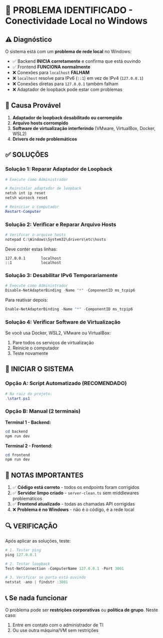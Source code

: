# 🚨 PROBLEMA IDENTIFICADO - Conectividade Local no Windows

## ⚠️ Diagnóstico

O sistema está com um **problema de rede local** no Windows:

- ✅ Backend **INICIA corretamente** e confirma que está ouvindo
- ✅ Frontend **FUNCIONA normalmente**
- ❌ Conexões para `localhost` **FALHAM**
- ❌ `localhost` resolve para IPv6 (`::1`) em vez de IPv4 (`127.0.0.1`)
- ❌ Conexões diretas para `127.0.0.1` também falham
- ❌ Adaptador de loopback pode estar com problemas

## 🔧 Causa Provável

1. **Adaptador de loopback desabilitado ou corrompido**
2. **Arquivo hosts corrompido**
3. **Software de virtualização interferindo** (VMware, VirtualBox, Docker, WSL2)
4. **Drivers de rede problemáticos**

## ✅ SOLUÇÕES

### **Solução 1: Reparar Adaptador de Loopback**

```powershell
# Execute como Administrador

# Reinstalar adaptador de loopback
netsh int ip reset
netsh winsock reset

# Reiniciar o computador
Restart-Computer
```

### **Solução 2: Verificar e Reparar Arquivo Hosts**

```powershell
# Verificar o arquivo hosts
notepad C:\Windows\System32\drivers\etc\hosts
```

Deve conter estas linhas:
```
127.0.0.1       localhost
::1             localhost
```

### **Solução 3: Desabilitar IPv6 Temporariamente**

```powershell
# Execute como Administrador
Disable-NetAdapterBinding -Name "*" -ComponentID ms_tcpip6
```

Para reativar depois:
```powershell
Enable-NetAdapterBinding -Name "*" -ComponentID ms_tcpip6
```

### **Solução 4: Verificar Software de Virtualização**

Se você usa Docker, WSL2, VMware ou VirtualBox:

1. Pare todos os serviços de virtualização
2. Reinicie o computador
3. Teste novamente

## 🚀 INICIAR O SISTEMA

### **Opção A: Script Automatizado (RECOMENDADO)**

```powershell
# Na raiz do projeto:
.\start.ps1
```

### **Opção B: Manual (2 terminais)**

**Terminal 1 - Backend:**
```powershell
cd backend
npm run dev
```

**Terminal 2 - Frontend:**
```powershell
cd frontend
npm run dev
```

## 📝 NOTAS IMPORTANTES

1. ✅ **Código está correto** - todos os endpoints foram corrigidos
2. ✅ **Servidor limpo criado** - `server-clean.ts` sem middlewares problemáticos
3. ✅ **Frontend atualizado** - todas as chamadas API corrigidas
4. ❌ **Problema é no Windows** - não é o código, é a rede local

## 🔍 VERIFICAÇÃO

Após aplicar as soluções, teste:

```powershell
# 1. Testar ping
ping 127.0.0.1

# 2. Testar loopback
Test-NetConnection -ComputerName 127.0.0.1 -Port 3001

# 3. Verificar se porta está ouvindo
netstat -ano | findstr :3001
```

## 📞 Se nada funcionar

O problema pode ser **restrições corporativas** ou **política de grupo**. Neste caso:

1. Entre em contato com o administrador de TI
2. Ou use outra máquina/VM sem restrições
